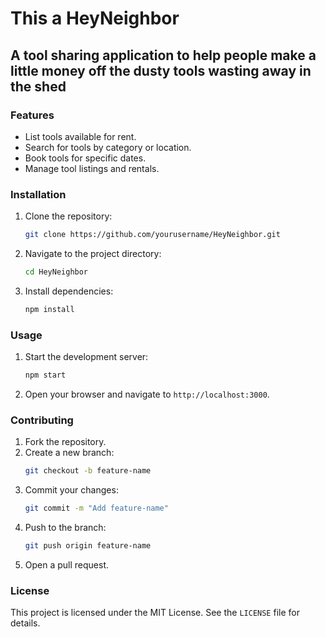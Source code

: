 # This a HeyNeighbor

## A tool sharing application to help people make a little money off the dusty tools wasting away in the shed

### Features

- List tools available for rent.
- Search for tools by category or location.
- Book tools for specific dates.
- Manage tool listings and rentals.

### Installation

1. Clone the repository:
   ```bash
   git clone https://github.com/yourusername/HeyNeighbor.git
   ```
2. Navigate to the project directory:
   ```bash
   cd HeyNeighbor
   ```
3. Install dependencies:
   ```bash
   npm install
   ```

### Usage

1. Start the development server:
   ```bash
   npm start
   ```
2. Open your browser and navigate to `http://localhost:3000`.

### Contributing

1. Fork the repository.
2. Create a new branch:
   ```bash
   git checkout -b feature-name
   ```
3. Commit your changes:
   ```bash
   git commit -m "Add feature-name"
   ```
4. Push to the branch:
   ```bash
   git push origin feature-name
   ```
5. Open a pull request.

### License

This project is licensed under the MIT License. See the `LICENSE` file for details.
